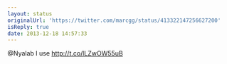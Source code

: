 ```yaml
---
layout: status
originalUrl: 'https://twitter.com/marcgg/status/413322147256627200'
isReply: true
date: 2013-12-18 14:57:33
---
```


@Nyalab I use http://t.co/lLZwOW55uB

